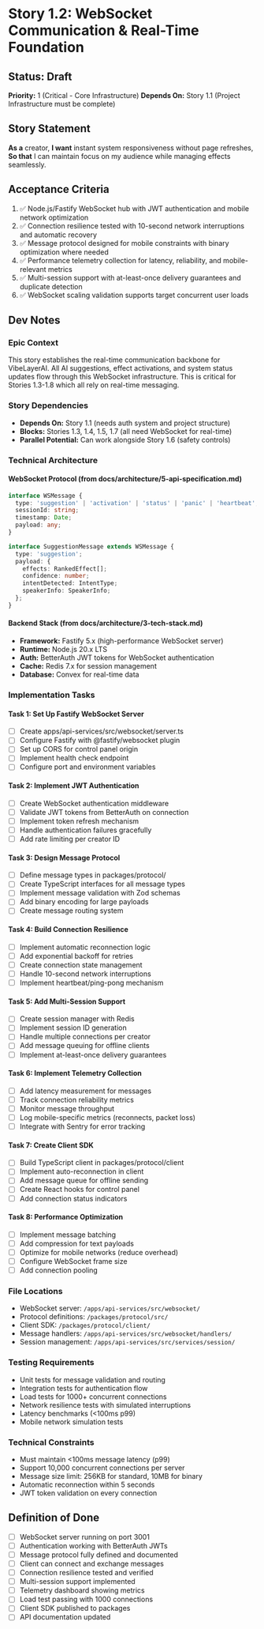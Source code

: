 # Story 1.2: WebSocket Communication & Real-Time Foundation

## Status: Draft
**Priority:** 1 (Critical - Core Infrastructure)
**Depends On:** Story 1.1 (Project Infrastructure must be complete)

## Story Statement
**As a** creator,
**I want** instant system responsiveness without page refreshes,
**So that** I can maintain focus on my audience while managing effects seamlessly.

## Acceptance Criteria
1. ✅ Node.js/Fastify WebSocket hub with JWT authentication and mobile network optimization
2. ✅ Connection resilience tested with 10-second network interruptions and automatic recovery
3. ✅ Message protocol designed for mobile constraints with binary optimization where needed
4. ✅ Performance telemetry collection for latency, reliability, and mobile-relevant metrics
5. ✅ Multi-session support with at-least-once delivery guarantees and duplicate detection
6. ✅ WebSocket scaling validation supports target concurrent user loads

## Dev Notes

### Epic Context
This story establishes the real-time communication backbone for VibeLayerAI. All AI suggestions, effect activations, and system status updates flow through this WebSocket infrastructure. This is critical for Stories 1.3-1.8 which all rely on real-time messaging.

### Story Dependencies
- **Depends On:** Story 1.1 (needs auth system and project structure)
- **Blocks:** Stories 1.3, 1.4, 1.5, 1.7 (all need WebSocket for real-time)
- **Parallel Potential:** Can work alongside Story 1.6 (safety controls)

### Technical Architecture

#### WebSocket Protocol (from docs/architecture/5-api-specification.md)
```typescript
interface WSMessage {
  type: 'suggestion' | 'activation' | 'status' | 'panic' | 'heartbeat';
  sessionId: string;
  timestamp: Date;
  payload: any;
}

interface SuggestionMessage extends WSMessage {
  type: 'suggestion';
  payload: {
    effects: RankedEffect[];
    confidence: number;
    intentDetected: IntentType;
    speakerInfo: SpeakerInfo;
  };
}
```

#### Backend Stack (from docs/architecture/3-tech-stack.md)
- **Framework:** Fastify 5.x (high-performance WebSocket server)
- **Runtime:** Node.js 20.x LTS
- **Auth:** BetterAuth JWT tokens for WebSocket authentication
- **Cache:** Redis 7.x for session management
- **Database:** Convex for real-time data

### Implementation Tasks

#### Task 1: Set Up Fastify WebSocket Server
- [ ] Create apps/api-services/src/websocket/server.ts
- [ ] Configure Fastify with @fastify/websocket plugin
- [ ] Set up CORS for control panel origin
- [ ] Implement health check endpoint
- [ ] Configure port and environment variables

#### Task 2: Implement JWT Authentication
- [ ] Create WebSocket authentication middleware
- [ ] Validate JWT tokens from BetterAuth on connection
- [ ] Implement token refresh mechanism
- [ ] Handle authentication failures gracefully
- [ ] Add rate limiting per creator ID

#### Task 3: Design Message Protocol
- [ ] Define message types in packages/protocol/
- [ ] Create TypeScript interfaces for all message types
- [ ] Implement message validation with Zod schemas
- [ ] Add binary encoding for large payloads
- [ ] Create message routing system

#### Task 4: Build Connection Resilience
- [ ] Implement automatic reconnection logic
- [ ] Add exponential backoff for retries
- [ ] Create connection state management
- [ ] Handle 10-second network interruptions
- [ ] Implement heartbeat/ping-pong mechanism

#### Task 5: Add Multi-Session Support
- [ ] Create session manager with Redis
- [ ] Implement session ID generation
- [ ] Handle multiple connections per creator
- [ ] Add message queuing for offline clients
- [ ] Implement at-least-once delivery guarantees

#### Task 6: Implement Telemetry Collection
- [ ] Add latency measurement for messages
- [ ] Track connection reliability metrics
- [ ] Monitor message throughput
- [ ] Log mobile-specific metrics (reconnects, packet loss)
- [ ] Integrate with Sentry for error tracking

#### Task 7: Create Client SDK
- [ ] Build TypeScript client in packages/protocol/client
- [ ] Implement auto-reconnection in client
- [ ] Add message queue for offline sending
- [ ] Create React hooks for control panel
- [ ] Add connection status indicators

#### Task 8: Performance Optimization
- [ ] Implement message batching
- [ ] Add compression for text payloads
- [ ] Optimize for mobile networks (reduce overhead)
- [ ] Configure WebSocket frame size
- [ ] Add connection pooling

### File Locations
- WebSocket server: `/apps/api-services/src/websocket/`
- Protocol definitions: `/packages/protocol/src/`
- Client SDK: `/packages/protocol/client/`
- Message handlers: `/apps/api-services/src/websocket/handlers/`
- Session management: `/apps/api-services/src/services/session/`

### Testing Requirements
- Unit tests for message validation and routing
- Integration tests for authentication flow
- Load tests for 1000+ concurrent connections
- Network resilience tests with simulated interruptions
- Latency benchmarks (<100ms p99)
- Mobile network simulation tests

### Technical Constraints
- Must maintain <100ms message latency (p99)
- Support 10,000 concurrent connections per server
- Message size limit: 256KB for standard, 10MB for binary
- Automatic reconnection within 5 seconds
- JWT token validation on every connection

## Definition of Done
- [ ] WebSocket server running on port 3001
- [ ] Authentication working with BetterAuth JWTs
- [ ] Message protocol fully defined and documented
- [ ] Client can connect and exchange messages
- [ ] Connection resilience tested and verified
- [ ] Multi-session support implemented
- [ ] Telemetry dashboard showing metrics
- [ ] Load test passing with 1000 connections
- [ ] Client SDK published to packages
- [ ] API documentation updated
